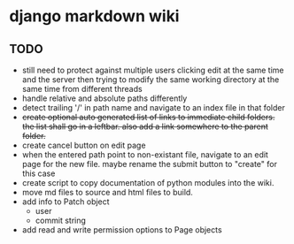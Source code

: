 # django markdown wiki

## TODO

- still need to protect against multiple users clicking edit at the same time and the
  server then trying to modify the same working directory at the same time from different threads
- handle relative and absolute paths differently
- detect trailing '/' in path name and navigate to an index file in that folder
- ~~create optional auto generated list of links to immediate child folders. the list shall go in a leftbar.
  also add a link somewhere to the parent folder.~~
- create cancel button on edit page
- when the entered path point to non-existant file, navigate to an edit page for the new file.
  maybe rename the submit button to "create" for this case
- create script to copy documentation of python modules into the wiki.
- move md files to source and html files to build.
- add info to Patch object
    - user
	- commit string
- add read and write permission options to Page objects

